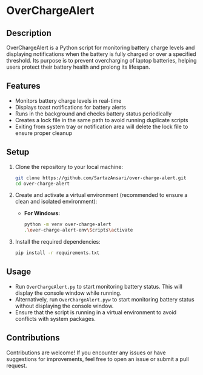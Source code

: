 # OverChargeAlert

## Description
OverChargeAlert is a Python script for monitoring battery charge levels and displaying notifications when the battery is fully charged or over a specified threshold. Its purpose is to prevent overcharging of laptop batteries, helping users protect their battery health and prolong its lifespan.

## Features
- Monitors battery charge levels in real-time
- Displays toast notifications for battery alerts
- Runs in the background and checks battery status periodically
- Creates a lock file in the same path to avoid running duplicate scripts
- Exiting from system tray or notification area will delete the lock file to ensure proper cleanup

## Setup
1. Clone the repository to your local machine:
   ```bash
   git clone https://github.com/SartazAnsari/over-charge-alert.git
   cd over-charge-alert
   ```

2. Create and activate a virtual environment (recommended to ensure a clean and isolated environment):
   - **For Windows:**
     ```bash
     python -m venv over-charge-alert
     .\over-charge-alert-env\Scripts\activate
     ```

3. Install the required dependencies:
   ```bash
   pip install -r requirements.txt
   ```


## Usage
- Run `OverChargeAlert.py` to start monitoring battery status. This will display the console window while running.
- Alternatively, run `OverChargeAlert.pyw` to start monitoring battery status without displaying the console window.
- Ensure that the script is running in a virtual environment to avoid conflicts with system packages.

## Contributions
Contributions are welcome! If you encounter any issues or have suggestions for improvements, feel free to open an issue or submit a pull request.
